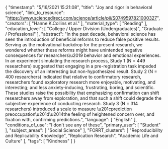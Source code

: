 {
    "timestamp": "5/16/2021 15:21:08",
    "title": "Joy and rigor in behavioral science",
    "link_to_resource": "https://www.sciencedirect.com/science/article/pii/S0749597821000327",
    "creators": [
        "Hanne K.Collins et al."
    ],
    "material_type": [
        "Reading"
    ],
    "education_level": [
        "College / Upper Division (Undergraduates)",
        "Graduate / Professional"
    ],
    "abstract": "In the past decade, behavioral science has seen the introduction of beneficial reforms to reduce false positive results. Serving as the motivational backdrop for the present research, we wondered whether these reforms might have unintended negative consequences for researchers\u2019 behavior and emotional experiences. In an experiment simulating the research process, Study 1 (N = 449 researchers) suggested that engaging in a pre-registration task impeded the discovery of an interesting but non-hypothesized result. Study 2 (N = 400 researchers) indicated that relative to confirmatory research, researchers found exploratory research more enjoyable, motivating, and interesting; and less anxiety-inducing, frustrating, boring, and scientific. These studies raise the possibility that emphasizing confirmation can shift researchers away from exploration, and that such a shift could degrade the subjective experience of conducting research. Study 3 (N = 314 researchers) introduced a scale to measure \u201cprediction preoccupation\u201d\u2014the feeling of heightened concern over, and fixation with, confirming predictions.",
    "language": [
        "English"
    ],
    "conditions_of_use": "I don't see any of these",
    "primary_user": [
        "Student"
    ],
    "subject_areas": [
        "Social Science"
    ],
    "FORRT_clusters": [
        "Reproducibility and Replicability Knowledge",
        "Replication Research",
        "Academic Life and Culture"
    ],
    "tags": [
        "Kindness"
    ]
}